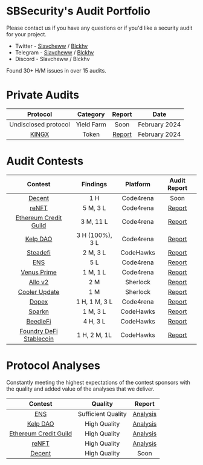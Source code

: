 # SBSecurity's Audit Portfolio

Please contact us if you have any questions or if you'd like a security audit for your project.

- Twitter - [Slavcheww](https://twitter.com/Slavcheww) / [Blckhv](https://twitter.com/blckhv)
- Telegram - [Slavcheww](https://t.me/Slavcheww) / [Blckhv](https://t.me/Blckhv)
- Discord - Slavcheww / Blckhv

Found 30+ H/M issues in over 15 audits.

# Private Audits

| **Protocol** | Category | Report | Date |
|:--:|:--:|:--:|:--:|
| Undisclosed protocol | Yield Farm | Soon |	February 2024 |
| [KINGX](https://kingx.titanxmarket.win/) | Token | [Report](/reports/private/KINGX-Security-Review.pdf) |	February 2024 |


# Audit Contests

| Contest | Findings | Platform | Audit Report |
|:--:|:--:|:--:|:--:|
| [Decent](https://code4rena.com/audits/2024-01-decent) | 1 H | Code4rena | Soon |
| [reNFT](https://code4rena.com/audits/2024-01-renft) | 5 M, 3 L | Code4rena | [Report](/reports/contests/2024-01-reNFT.md) |
| [Ethereum Credit Guild](https://code4rena.com/audits/2023-12-ethereum-credit-guild) | 3 M, 11 L | Code4rena | [Report](/reports/contests/2023-12-EthereumCreditGuild.md) |
| [Kelp DAO](https://code4rena.com/audits/2023-11-kelp-dao-rseth) | 3 H (100%), 3 L | Code4rena | [Report](/reports/contests/2023-11-KelpDAO.md) |
| [Steadefi](https://www.codehawks.com/contests/clo38mm260001la08daw5cbuf) | 2 M, 3 L | CodeHawks | [Report](/reports/contests/2023-10-SteadeFi.md) |
| [ENS](https://code4rena.com/audits/2023-10-ens) | 5 L | Code4rena | [Report](/reports/contests/2023-10-ENS.md) |
| [Venus Prime](https://code4rena.com/audits/2023-09-venus-prime) | 1 M, 1 L | Code4rena | [Report](/reports/contests/2023-09-Venus-Prime.md) |
| [Allo v2](https://audits.sherlock.xyz/contests/109) | 2 M | Sherlock | [Report](/reports/contests/2023-09-Allo-V2.md) |
| [Cooler Update](https://audits.sherlock.xyz/contests/107) | 1 M | Sherlock | [Report](/reports/contests/2023-08-Cooler-Update.md) |
| [Dopex](https://code4rena.com/audits/2023-08-dopex) | 1 H, 1 M, 3 L | Code4rena | [Report](/reports/contests/2023-08-Dopex.md) |
| [Sparkn](https://www.codehawks.com/contests/cllcnja1h0001lc08z7w0orxx) | 1 M, 3 L | CodeHawks | [Report](/reports/contests/2023-09-Sparkn.md) |
| [BeedleFi](https://www.codehawks.com/contests/clkbo1fa20009jr08nyyf9wbx) | 4 H, 3 L | CodeHawks | [Report](/reports/contests/2023-06-BeedleFi.md) |
| [Foundry DeFi Stablecoin](https://www.codehawks.com/contests/cljx3b9390009liqwuedkn0m0) | 1 H, 2 M, 1L | CodeHawks | [Report](/reports/contests/2023-06-Defi-Stablecoin.md) |

# Protocol Analyses

Constantly meeting the highest expectations of the contest sponsors with the quality and added value of the analyses that we deliver.

| Contest | Quality | Report |
|:--:|:--:|:--:|
| [ENS](https://code4rena.com/audits/2023-10-ens) | Sufficient Quality | [Analysis](/analyses/2023-10-ENS.md) |
| [Kelp DAO](https://code4rena.com/audits/2023-11-kelp-dao-rseth) | High Quality | [Analysis](/analyses/2023-11-KelpDAO.md) |
| [Ethereum Credit Guild](https://code4rena.com/audits/2023-12-ethereum-credit-guild#top) | High Quality | [Analysis](/analyses/2023-12-EthereumCreditGuild.md) |
| [reNFT](https://code4rena.com/audits/2024-01-renft#top) | High Quality | [Analysis](/analyses/2024-01-reNFT.md) |
| [Decent](https://code4rena.com/audits/2024-01-decent#top) | High Quality | Soon |
